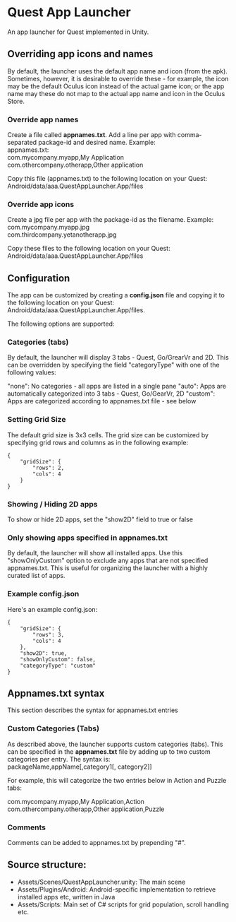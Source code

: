 # Quest App Launcher

An app launcher for Quest implemented in Unity.

## Overriding app icons and names
By default, the launcher uses the default app name and icon (from the apk). Sometimes, however, it is desirable to override these - for example, the icon may be the default Oculus icon instead of the actual game icon; or the app name may these do not map to the actual app name and icon in the Oculus Store.

### Override app names
Create a file called **appnames.txt**. Add a line per app with comma-separated package-id and desired name. Example:  
appnames.txt:  
com.mycompany.myapp,My Application  
com.othercompany.otherapp,Other application  

Copy this file (appnames.txt) to the following location on your Quest: Android/data/aaa.QuestAppLauncher.App/files

### Override app icons
Create a jpg file per app with the package-id as the filename. Example:  
com.mycompany.myapp.jpg  
com.thirdcompany.yetanotherapp.jpg  

Copy these files to the following location on your Quest: Android/data/aaa.QuestAppLauncher.App/files

## Configuration
The app can be customized by creating a **config.json** file and copying it to the following location on your Quest: Android/data/aaa.QuestAppLauncher.App/files.  

The following options are supported:  
### Categories (tabs)
By default, the launcher will display 3 tabs - Quest, Go/GrearVr and 2D. This can be overridden by specifying the field "categoryType" with one of the following values:

"none": No categories - all apps are listed in a single pane
"auto": Apps are automatically categorized into 3 tabs - Quest, Go/GearVr, 2D
"custom": Apps are categorized according to appnames.txt file - see below

### Setting Grid Size
The default grid size is 3x3 cells. The grid size can be customized by specifying grid rows and columns as in the following example:

```
{
	"gridSize": {
		"rows": 2,
		"cols": 4
	}
}
```

### Showing / Hiding 2D apps
To show or hide 2D apps, set the "show2D" field to true or false

### Only showing apps specified in appnames.txt
By default, the launcher will show all installed apps. Use this "showOnlyCustom" option to exclude any apps that are not specified appnames.txt. This is useful for organizing the launcher with a highly curated list of apps.

### Example config.json
Here's an example config.json:

```
{
    "gridSize": {
        "rows": 3,
        "cols": 4
    },
    "show2D": true,
    "showOnlyCustom": false,
    "categoryType": "custom"
}
```

## Appnames.txt syntax
This section describes the syntax for appnames.txt entries

### Custom Categories (Tabs)
As described above, the launcher supports custom categories (tabs). This can be specified in the **appnames.txt** file by adding up to two custom categories per entry. The syntax is:  
packageName,appName[,category1[, category2]]

For example, this will categorize the two entries below in Action and Puzzle tabs:

com.mycompany.myapp,My Application,Action  
com.othercompany.otherapp,Other application,Puzzle  

### Comments
Comments can be added to appnames.txt by prepending "#".

## Source structure:
- Assets/Scenes/QuestAppLauncher.unity: The main scene
- Assets/Plugins/Android: Android-specific implementation to retrieve installed apps etc, written in Java
- Assets/Scripts: Main set of C# scripts for grid population, scroll handling etc.
